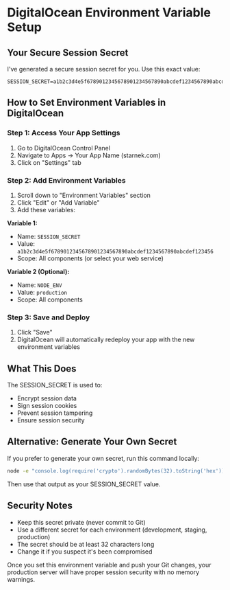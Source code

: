 # DigitalOcean Environment Variable Setup

## Your Secure Session Secret

I've generated a secure session secret for you. Use this exact value:

```
SESSION_SECRET=a1b2c3d4e5f6789012345678901234567890abcdef1234567890abcdef123456
```

## How to Set Environment Variables in DigitalOcean

### Step 1: Access Your App Settings
1. Go to DigitalOcean Control Panel
2. Navigate to Apps → Your App Name (starnek.com)
3. Click on "Settings" tab

### Step 2: Add Environment Variables
1. Scroll down to "Environment Variables" section
2. Click "Edit" or "Add Variable"
3. Add these variables:

**Variable 1:**
- Name: `SESSION_SECRET`
- Value: `a1b2c3d4e5f6789012345678901234567890abcdef1234567890abcdef123456`
- Scope: All components (or select your web service)

**Variable 2 (Optional):**
- Name: `NODE_ENV`
- Value: `production`
- Scope: All components

### Step 3: Save and Deploy
1. Click "Save"
2. DigitalOcean will automatically redeploy your app with the new environment variables

## What This Does

The SESSION_SECRET is used to:
- Encrypt session data
- Sign session cookies
- Prevent session tampering
- Ensure session security

## Alternative: Generate Your Own Secret

If you prefer to generate your own secret, run this command locally:
```bash
node -e "console.log(require('crypto').randomBytes(32).toString('hex'))"
```

Then use that output as your SESSION_SECRET value.

## Security Notes

- Keep this secret private (never commit to Git)
- Use a different secret for each environment (development, staging, production)
- The secret should be at least 32 characters long
- Change it if you suspect it's been compromised

Once you set this environment variable and push your Git changes, your production server will have proper session security with no memory warnings.